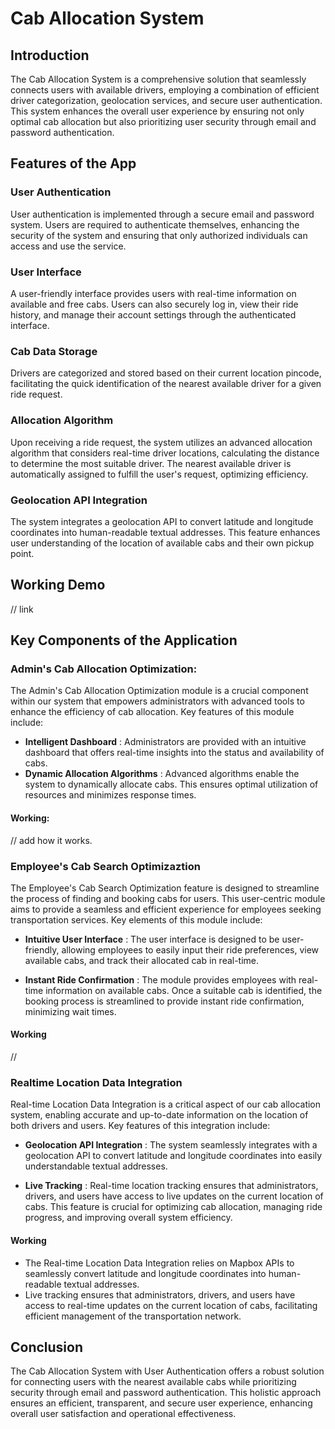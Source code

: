 # Cab Allocation System

## Introduction
The Cab Allocation System is a comprehensive solution that seamlessly connects users with available drivers, employing a combination of efficient driver categorization, geolocation services, and secure user authentication. This system enhances the overall user experience by ensuring not only optimal cab allocation but also prioritizing user security through email and password authentication.

## Features of the App

### User Authentication

User authentication is implemented through a secure email and password system.
Users are required to authenticate themselves, enhancing the security of the system and ensuring that only authorized individuals can access and use the service.

### User Interface

A user-friendly interface provides users with real-time information on available and free cabs.
Users can also securely log in, view their ride history, and manage their account settings through the authenticated interface.

### Cab Data Storage

Drivers are categorized and stored based on their current location pincode, facilitating the quick identification of the nearest available driver for a given ride request.

### Allocation Algorithm

Upon receiving a ride request, the system utilizes an advanced allocation algorithm that considers real-time driver locations, calculating the distance to determine the most suitable driver.
The nearest available driver is automatically assigned to fulfill the user's request, optimizing efficiency.


### Geolocation API Integration

The system integrates a geolocation API to convert latitude and longitude coordinates into human-readable textual addresses.
This feature enhances user understanding of the location of available cabs and their own pickup point.

## Working Demo

// link

## Key Components of the Application

### Admin's Cab Allocation Optimization:

The Admin's Cab Allocation Optimization module is a crucial component within our system that empowers administrators with advanced tools to enhance the efficiency of cab allocation. Key features of this module include:

- **Intelligent Dashboard** : Administrators are provided with an intuitive dashboard that offers real-time insights into the status and availability of cabs. 
- **Dynamic Allocation Algorithms** : Advanced algorithms enable the system to dynamically allocate cabs. This ensures optimal utilization of resources and minimizes response times.

#### Working:

// add how it works.


### Employee's Cab Search Optimizaztion
The Employee's Cab Search Optimization feature is designed to streamline the process of finding and booking cabs for users. This user-centric module aims to provide a seamless and efficient experience for employees seeking transportation services. Key elements of this module include:

- **Intuitive User Interface** : The user interface is designed to be user-friendly, allowing employees to easily input their ride preferences, view available cabs, and track their allocated cab in real-time.

- **Instant Ride Confirmation** : The module provides employees with real-time information on available cabs. Once a suitable cab is identified, the booking process is streamlined to provide instant ride confirmation, minimizing wait times.


#### Working
//


### Realtime Location Data Integration

Real-time Location Data Integration is a critical aspect of our cab allocation system, enabling accurate and up-to-date information on the location of both drivers and users. Key features of this integration include:

- **Geolocation API Integration** : The system seamlessly integrates with a geolocation API to convert latitude and longitude coordinates into easily understandable textual addresses. 

- **Live Tracking** : Real-time location tracking ensures that administrators, drivers, and users have access to live updates on the current location of cabs. This feature is crucial for optimizing cab allocation, managing ride progress, and improving overall system efficiency.

#### Working

- The Real-time Location Data Integration relies on Mapbox APIs to seamlessly convert latitude and longitude coordinates into human-readable textual addresses.
- Live tracking ensures that administrators, drivers, and users have access to real-time updates on the current location of cabs, facilitating efficient management of the transportation network.

## Conclusion

The Cab Allocation System with User Authentication offers a robust solution for connecting users with the nearest available cabs while prioritizing security through email and password authentication. This holistic approach ensures an efficient, transparent, and secure user experience, enhancing overall user satisfaction and operational effectiveness.
